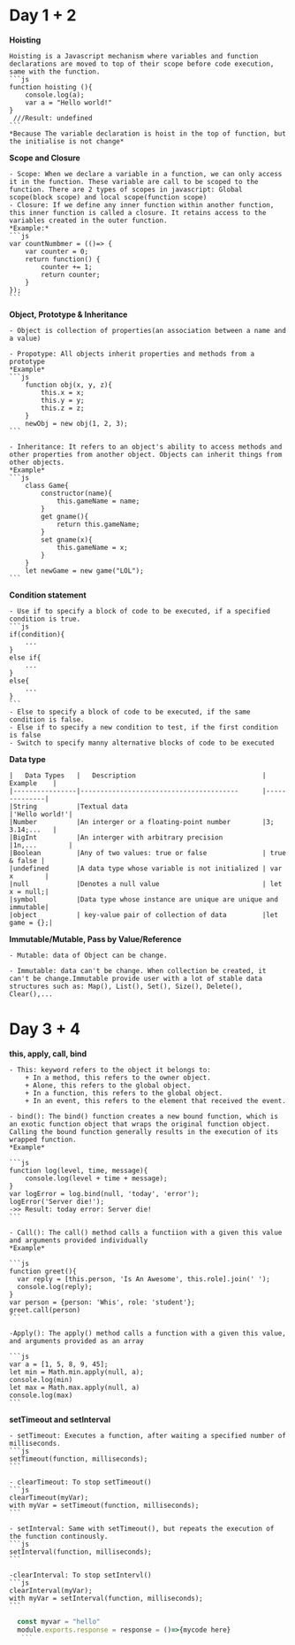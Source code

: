 # Day 1 + 2

**Hoisting**

	Hoisting is a Javascript mechanism where variables and function declarations are moved to top of their scope before code execution, same with the function.
	```js
	function hoisting (){
		console.log(a);
	 	var a = "Hello world!"
	}
	 ///Result: undefined
	```
	*Because The variable declaration is hoist in the top of function, but the initialise is not change*

**Scope and Closure**

	- Scope: When we declare a variable in a function, we can only access it in the function. These variable are call to be scoped to the function. There are 2 types of scopes in javascript: Global scope(block scope) and local scope(function scope)
	- Closure: If we define any inner function within another function, this inner function is called a closure. It retains access to the variables created in the outer function.
	*Example:*
	```js
	var countNumbmer = (()=> {
		var counter = 0;
		return function() {
			counter += 1;
			return counter;
		}
	});
	```

**Object, Prototype & Inheritance**

	- Object is collection of properties(an association between a name and a value)

	- Propotype: All objects inherit properties and methods from a prototype
	*Example*
	```js
		function obj(x, y, z){
			this.x = x;
			this.y = y;
			this.z = z;
		}
		newObj = new obj(1, 2, 3);
	```

	- Inheritance: It refers to an object's ability to access methods and other properties from another object. Objects can inherit things from other objects.
	*Example*
	```js
		class Game{
			constructor(name){
				this.gameName = name;
			}
			get gname(){
				return this.gameName;
			}
			set gname(x){
				this.gameName = x;
			}
		}
		let newGame = new game("LOL");
	```

**Condition statement**

	- Use if to specify a block of code to be executed, if a specified condition is true.
	```js
	if(condition){
		...
	}
	else if{
		...
	}
	else{
		...
	}
	```
	- Else to specify a block of code to be executed, if the same condition is false.
	- Else if to specify a new condition to test, if the first condition is false
	- Switch to specify manny alternative blocks of code to be executed

**Data type**

	|   Data Types   |   Description                          		|   Example    |
	|----------------|----------------------------------------		|--------------|
	|String	         |Textual data                            		|'Hello world!'|
	|Number          |An interger or a floating-point number  		|3; 3.14;...   |
	|BigInt          |An interger with arbitrary precision    		|1n,...        |
	|Boolean         |Any of two values: true or false        		| true & false |
	|undefined       |A data type whose variable is not initialized | var x        |
	|null 			 |Denotes a null value 							| let x = null;|
	|symbol			 |Data type whose instance are unique are unique and immutable|
	|object 		 | key-value pair of collection of data         |let game = {};|


**Immutable/Mutable, Pass by Value/Reference**

	- Mutable: data of Object can be change.

	- Immutable: data can't be change. When collection be created, it can't be change.Immutable provide user with a lot of stable data structures such as: Map(), List(), Set(), Size(), Delete(), Clear(),...



# Day 3 + 4

**this, apply, call, bind**

	- This: keyword refers to the object it belongs to:
		+ In a method, this refers to the owner object.
		+ Alone, this refers to the global object.
		+ In a function, this refers to the global object.
		+ In an event, this refers to the element that received the event.

	- bind(): The bind() function creates a new bound function, which is an exotic function object that wraps the original function object. Calling the bound function generally results in the execution of its wrapped function.
	*Example*

	```js
	function log(level, time, message){
		console.log(level + time + message);
	}
	var logError = log.bind(null, 'today', 'error');
	logError('Server die!');
	->> Result: today error: Server die!
	```

	- Call(): The call() method calls a functiion with a given this value and arguments provided individually
	*Example*

	```js
	function greet(){
	  var reply = [this.person, 'Is An Awesome', this.role].join(' ');
	  console.log(reply);
	}
	var person = {person: 'Whis', role: 'student'};
	greet.call(person)
	```

	-Apply(): The apply() method calls a function with a given this value, and arguments provided as an array

	```js
	var a = [1, 5, 8, 9, 45];
	let min = Math.min.apply(null, a);
	console.log(min)
	let max = Math.max.apply(null, a)
	console.log(max)
	```

**setTimeout and setInterval**

	- setTimeout: Executes a function, after waiting a specified number of milliseconds.
	```js
	setTimeout(function, milliseconds);
	```

	- clearTimeout: To stop setTimeout()
	```js
	clearTimeout(myVar);
	with myVar = setTimeout(function, milliseconds);
	```

	- setInterval: Same with setTimeout(), but repeats the execution of the function continously.
	```js
	setInterval(function, milliseconds);
	```

	-clearInterval: To stop setIntervl()
	```js
	clearInterval(myVar);
	with myVar = setInterval(function, milliseconds);
	```
 ```js
   const myvar = "hello"
   module.exports.response = response = ()=>{mycode here}
    ```

